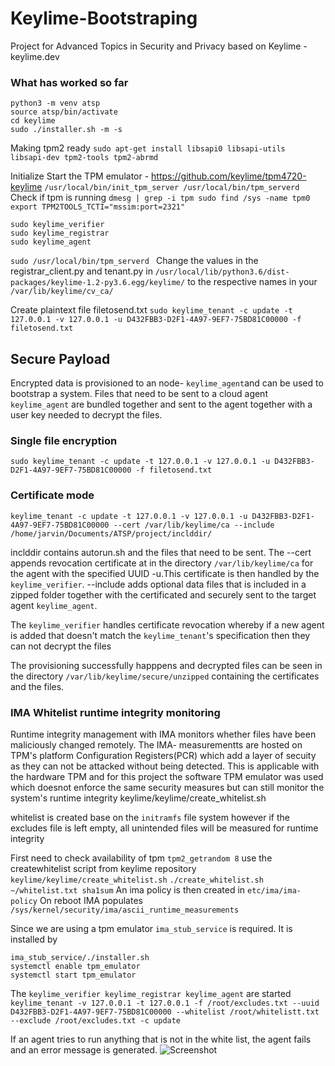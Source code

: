 # Keylime-Bootstraping
Project for Advanced Topics in Security and Privacy based on Keylime - keylime.dev

### What has worked so far
```git clone https://github.com/keylime/keylime.git
python3 -m venv atsp
source atsp/bin/activate
cd keylime
sudo ./installer.sh -m -s
```
Making tpm2 ready
`sudo apt-get install libsapi0 libsapi-utils libsapi-dev tpm2-tools tpm2-abrmd` 


Initialize Start the TPM emulator - https://github.com/keylime/tpm4720-keylime
``
/usr/local/bin/init_tpm_server
/usr/local/bin/tpm_serverd
``
Check if tpm is running 
`dmesg | grep -i tpm
sudo find /sys -name tpm0
export TPM2TOOLS_TCTI="mssim:port=2321"
`

```
sudo keylime_verifier
sudo keylime_registrar
sudo keylime_agent
```

```sudo /usr/local/bin/tpm_serverd ```
Change the values in the registrar_client.py and tenant.py in `/usr/local/lib/python3.6/dist-packages/keylime-1.2-py3.6.egg/keylime/`
to the respective names in your `/var/lib/keylime/cv_ca/`

Create plaintext file filetosend.txt
`sudo keylime_tenant -c update -t 127.0.0.1 -v 127.0.0.1 -u D432FBB3-D2F1-4A97-9EF7-75BD81C00000 -f filetosend.txt`

## Secure Payload

Encrypted data is provisioned to an node- `keylime_agent`and can be used to bootstrap a system. Files that need to be sent to a cloud agent `keylime_agent` are bundled together and sent to the agent together with a user key needed to decrypt the files. 
### Single file encryption
`sudo keylime_tenant -c update -t 127.0.0.1 -v 127.0.0.1 -u D432FBB3-D2F1-4A97-9EF7-75BD81C00000 -f filetosend.txt` 

### Certificate mode
 `keylime_tenant -c update -t 127.0.0.1 -v 127.0.0.1 -u D432FBB3-D2F1-4A97-9EF7-75BD81C00000 --cert /var/lib/keylime/ca --include /home/jarvin/Documents/ATSP/project/inclddir/ `
 
 inclddir contains autorun.sh and the files that need to be sent.
 The --cert appends revocation certificate at in the directory `/var/lib/keylime/ca` for the agent with the specified UUID -u.This certificate is then handled by the `keylime_verifier`. --include adds optional data files that is included in a zipped folder together with the certificated and securely sent to the target agent `keylime_agent`.
 
 The `keylime_verifier` handles certificate revocation whereby if a new agent is added that doesn't match the `keylime_tenant`'s specification then they can not decrypt the files
 
The provisioning successfully happpens and decrypted files can be seen in the directory `/var/lib/keylime/secure/unzipped` containing the certificates and the files. 

 

### IMA Whitelist runtime integrity monitoring

Runtime integrity management with IMA monitors whether files have been maliciously changed remotely. The IMA- measurementts are hosted on TPM's platform Configuration Registers(PCR) which add a layer of secuity as they can not be attacked without being detected. This is applicable with the hardware TPM and for this project the software TPM emulator was used which doesnot enforce the same security measures but can still monitor the system's runtime integrity
keylime/keylime/create_whitelist.sh

whitelist is created base on the `initramfs` file system however if the excludes file is left empty, all unintended files will be measured for runtime integrity

First need to check availability of tpm
`tpm2_getrandom 8`
use the createwhitelist script from keylime repository `keylime/keylime/create_whitelist.sh`
 `./create_whitelist.sh ~/whitelist.txt sha1sum`
 An ima policy is then created in `etc/ima/ima-policy`
 On reboot IMA populates `/sys/kernel/security/ima/ascii_runtime_measurements`

 Since we are using a tpm emulator `ima_stub_service` is required. It is installed by
 ```
 ima_stub_service/./installer.sh
 systemctl enable tpm_emulator 
 systemctl start tpm_emulator
 ```
 
  The `keylime_verifier keylime_registrar keylime_agent` are started
 `keylime_tenant -v 127.0.0.1 -t 127.0.0.1 -f /root/excludes.txt --uuid D432FBB3-D2F1-4A97-9EF7-75BD81C00000 --whitelist /root/whitelistt.txt --exclude /root/excludes.txt -c update`

If an agent tries to run anything that is not in the white list, the agent fails and an error message is generated.
![Screenshot](whitelispng)

